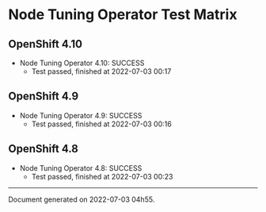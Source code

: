 
Node Tuning Operator Test Matrix
================================

OpenShift 4.10
--------------



* Node Tuning Operator 4.10: SUCCESS
  - Test passed, finished at 2022-07-03 00:17






OpenShift 4.9
-------------



* Node Tuning Operator 4.9: SUCCESS
  - Test passed, finished at 2022-07-03 00:16






OpenShift 4.8
-------------



* Node Tuning Operator 4.8: SUCCESS
  - Test passed, finished at 2022-07-03 00:23






---
Document generated on 2022-07-03 04h55.
